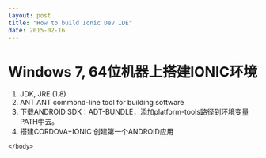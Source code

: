 ```yaml
---
layout: post
title: "How to build Ionic Dev IDE"
date: 2015-02-16
---
```

<html>
	<head>
		<title>Windows 7, 64位机器上搭建IONIC环境</title>
	</head>
	<body>
		<h1>Windows 7, 64位机器上搭建IONIC环境</h1>
		<ol>
			<li>JDK, JRE (1.8)</li>
			<li>ANT  ANT commond-line tool for building software </li>
			<li>下载ANDROID SDK：ADT-BUNDLE，添加platform-tools路径到环境变量PATH中去。</li>
			<li>搭建CORDOVA+IONIC 创建第一个ANDROID应用</li>
		</ol>

	</body>
	
</html>


